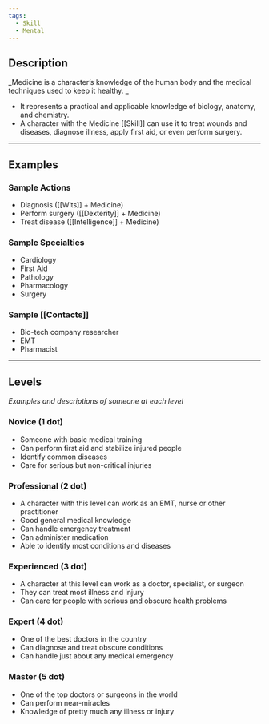 ```yaml
---
tags:
  - Skill
  - Mental
---
```

## Description

_Medicine is a character’s knowledge of the human body and the medical techniques used to keep it healthy. _
- It represents a practical and applicable knowledge of biology, anatomy, and chemistry. 
- A character with the Medicine [[Skill]] can use it to treat wounds and diseases, diagnose illness, apply first aid, or even perform surgery.

---

## Examples

### Sample Actions

- Diagnosis ([[Wits]] + Medicine)
- Perform surgery ([[Dexterity]] + Medicine)
- Treat disease ([[Intelligence]] + Medicine)

### Sample Specialties

- Cardiology
- First Aid
- Pathology
- Pharmacology
- Surgery

### Sample [[Contacts]]

- Bio-tech company researcher
- EMT
- Pharmacist

---

## Levels

_Examples and descriptions of someone at each level_

### Novice (1 dot)

- Someone with basic medical training
- Can perform first aid and stabilize injured people
- Identify common diseases
- Care for serious but non-critical injuries

### Professional (2 dot)

- A character with this level can work as an EMT, nurse or other practitioner
- Good general medical knowledge
- Can handle emergency treatment
- Can administer medication
- Able to identify most conditions and diseases

### Experienced (3 dot)

- A character at this level can work as a doctor, specialist, or surgeon
- They can treat most illness and injury
- Can care for people with serious and obscure health problems

### Expert (4 dot)

- One of the best doctors in the country
- Can diagnose and treat obscure conditions
- Can handle just about any medical emergency

### Master (5 dot)

- One of the top doctors or surgeons in the world
- Can perform near-miracles
- Knowledge of pretty much any illness or injury

